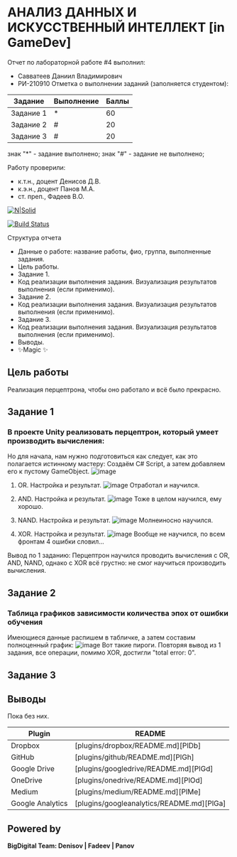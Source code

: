 # АНАЛИЗ ДАННЫХ И ИСКУССТВЕННЫЙ ИНТЕЛЛЕКТ [in GameDev]
Отчет по лабораторной работе #4 выполнил:
- Савватеев Даниил Владимирович
- РИ-210910
Отметка о выполнении заданий (заполняется студентом):

| Задание | Выполнение | Баллы |
| ------ | ------ | ------ |
| Задание 1 | * | 60 |
| Задание 2 | # | 20 |
| Задание 3 | # | 20 |

знак "*" - задание выполнено; знак "#" - задание не выполнено;

Работу проверили:
- к.т.н., доцент Денисов Д.В.
- к.э.н., доцент Панов М.А.
- ст. преп., Фадеев В.О.

[![N|Solid](https://cldup.com/dTxpPi9lDf.thumb.png)](https://nodesource.com/products/nsolid)

[![Build Status](https://travis-ci.org/joemccann/dillinger.svg?branch=master)](https://travis-ci.org/joemccann/dillinger)

Структура отчета

- Данные о работе: название работы, фио, группа, выполненные задания.
- Цель работы.
- Задание 1.
- Код реализации выполнения задания. Визуализация результатов выполнения (если применимо).
- Задание 2.
- Код реализации выполнения задания. Визуализация результатов выполнения (если применимо).
- Задание 3.
- Код реализации выполнения задания. Визуализация результатов выполнения (если применимо).
- Выводы.
- ✨Magic ✨

## Цель работы
Реализация перцептрона, чтобы оно работало и всё было прекрасно.

## Задание 1
### В проекте Unity реализовать перцептрон, который умеет производить вычисления: 

Но для начала, нам нужно подготовиться как следует, как это полагается истинному мастеру: Создаём C# Script, а затем добавляем его к пустому GameObject.
![image](https://user-images.githubusercontent.com/104576932/205110292-e167a4ff-c032-476e-93b9-b139db377e04.png)


1) OR. Настройка и результат.
![image](https://user-images.githubusercontent.com/104576932/205110901-6c39c846-1f5d-41db-be34-8341148aab97.png)
Отработал и научился.

2) AND. Настройка и результат.
![image](https://user-images.githubusercontent.com/104576932/205113788-2a0cf030-53b2-4ec1-8a0a-61cce5a30203.png)
Тоже в целом научился, ему хорошо.

3) NAND. Настройка и результат.
![image](https://user-images.githubusercontent.com/104576932/205114436-d4294598-e7b9-4876-aecb-f417a96fed44.png)
Молнеиносно научился.

4) XOR. Настройка и результат.
![image](https://user-images.githubusercontent.com/104576932/205114651-2c1ee041-f886-4faa-8d48-0aea5884777e.png)
Вообще не научился, по всем фронтам 4 ошибки словил... 

Вывод по 1 заданию: Перцептрон научился проводить вычисления с OR, AND, NAND, однако с XOR всё грустно: не смог научиться производить вычисления.


## Задание 2
### Таблица графиков зависимости количества эпох от ошибки обучения
Имеющиеся данные распишем в табличке, а затем составим полноценный график:
![image](https://user-images.githubusercontent.com/104576932/205123682-8395cfc1-8d96-4f33-8afa-003f4b9237e6.png)
Вот такие пироги. Повторяя вывод из 1 задания, все операции, помимо XOR, достигли "total error: 0". 


## Задание 3
### 

## Выводы

Пока без них.

| Plugin | README |
| ------ | ------ |
| Dropbox | [plugins/dropbox/README.md][PlDb] |
| GitHub | [plugins/github/README.md][PlGh] |
| Google Drive | [plugins/googledrive/README.md][PlGd] |
| OneDrive | [plugins/onedrive/README.md][PlOd] |
| Medium | [plugins/medium/README.md][PlMe] |
| Google Analytics | [plugins/googleanalytics/README.md][PlGa] |

## Powered by

**BigDigital Team: Denisov | Fadeev | Panov**

